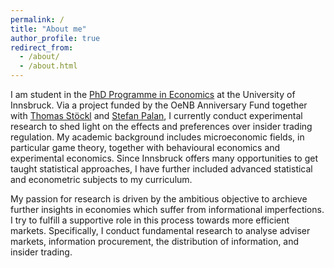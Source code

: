 ```yaml
---
permalink: /
title: "About me"
author_profile: true
redirect_from: 
  - /about/
  - /about.html
---
```


I am student in the [PhD Programme in Economics](https://www.uibk.ac.at/studium/angebot/phd-phd-program-economics.html.en) at the University of Innsbruck. Via a project funded by the OeNB Anniversary Fund together with [Thomas Stöckl](https://www.mci.edu/de/faculty/thomas.stoeckl) and [Stefan Palan](https://academic.palan.biz/home), I currently conduct experimental research to shed light on the effects and preferences over insider trading regulation.
My academic background includes microeconomic fields, in particular game theory, together with behavioural economics and experimental economics. Since Innsbruck offers many opportunities to get taught statistical approaches, I have further included advanced statistical and econometric subjects to my curriculum.

My passion for research is driven by the ambitious objective to archieve further insights in economies which suffer from informational imperfections.
I try to fulfill a supportive role in this process towards more efficient markets.
Specifically, I conduct fundamental research to analyse adviser markets, information procurement, the distribution of information, and insider trading.


